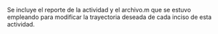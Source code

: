 Se incluye el reporte de la actividad y el archivo.m que se estuvo empleando para modificar la trayectoria deseada de cada inciso de esta actividad.
